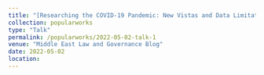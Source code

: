 ```yaml
---	
title: "[Researching the COVID-19 Pandemic: New Vistas and Data Limitations](https://blog.brill.com/view/post/guest-post/podcast/researching-the-covid-19-pandemic.xml)"	
collection: popularworks	
type: "Talk"	
permalink: /popularworks/2022-05-02-talk-1	
venue: "Middle East Law and Governance Blog"	
date: 2022-05-02	
location: 	
---	
```


